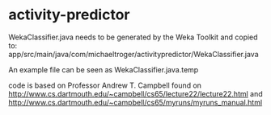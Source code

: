 # activity-predictor

WekaClassifier.java needs to be generated by the Weka Toolkit and copied to:
app/src/main/java/com/michaeltroger/activitypredictor/WekaClassifier.java

An example file can be seen as WekaClassifier.java.temp


code is based on Professor Andrew T. Campbell found on http://www.cs.dartmouth.edu/~campbell/cs65/lecture22/lecture22.html and http://www.cs.dartmouth.edu/~campbell/cs65/myruns/myruns_manual.html

